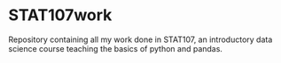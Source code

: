 ﻿# STAT107work
Repository containing all my work done in STAT107, an introductory data science course teaching the basics of python and pandas. 
